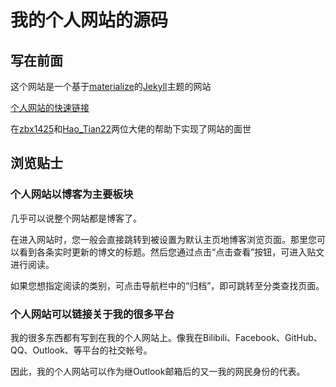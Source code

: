 我的个人网站的源码
==============


## 写在前面

这个网站是一个基于[materialize](http://materializecss.com)的[Jekyll](https://jekyllcn.com/)主题的网站

[个人网站的快速链接](http://www.tyex.ink/)

在[zbx1425](https://github.com/zbx1425)和[Hao_Tian22](https://github.com/HaoTian22)两位大佬的帮助下实现了网站的面世


## 浏览贴士

### 个人网站以博客为主要板块

几乎可以说整个网站都是博客了。

在进入网站时，您一般会直接跳转到被设置为默认主页地博客浏览页面。那里您可以看到各条实时更新的博文的标题。然后您通过点击“点击查看”按钮，可进入贴文进行阅读。

如果您想指定阅读的类别，可点击导航栏中的“归档”，即可跳转至分类查找页面。


### 个人网站可以链接关于我的很多平台

我的很多东西都有写到在我的个人网站上。像我在Bilibili、Facebook、GitHub、QQ、Outlook、等平台的社交帐号。

因此，我的个人网站可以作为继Outlook邮箱后的又一我的网民身份的代表。